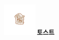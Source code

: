 <br />

<div align="center">
  
<a href="https://github.com/The-Toast"><img src="https://raw.githubusercontent.com/The-Toast/.github/main/assets/logo.png" width="100" /></a>
<b><big><big>토스트</big></big></b><br />

</div>

<br />
